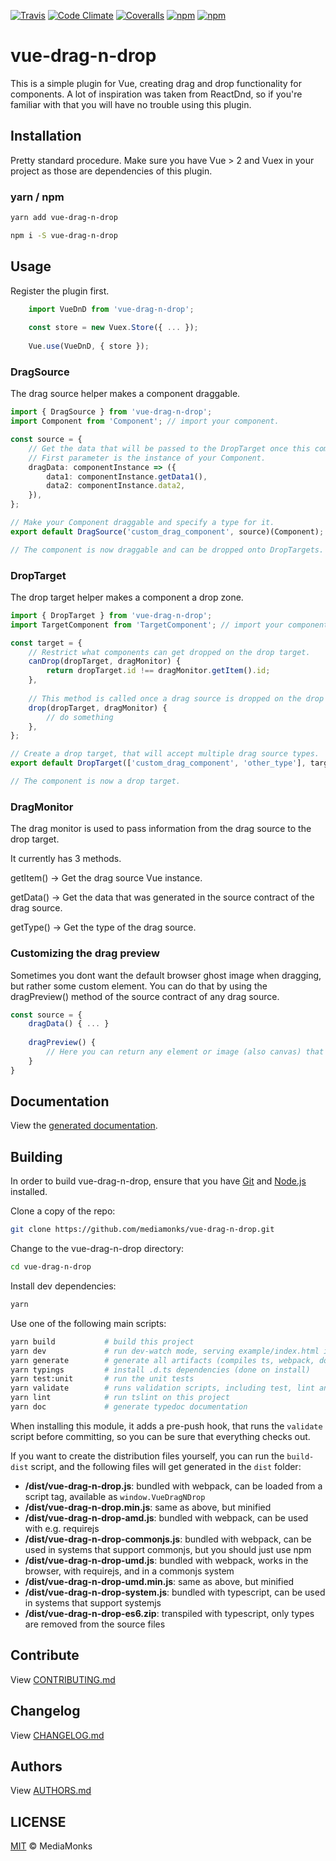 [![Travis](https://img.shields.io/travis/mediamonks/vue-drag-n-drop.svg?maxAge=2592000)](https://travis-ci.org/mediamonks/vue-drag-n-drop)
[![Code Climate](https://img.shields.io/codeclimate/github/mediamonks/vue-drag-n-drop.svg?maxAge=2592000)](https://codeclimate.com/github/mediamonks/vue-drag-n-drop)
[![Coveralls](https://img.shields.io/coveralls/mediamonks/vue-drag-n-drop.svg?maxAge=2592000)](https://coveralls.io/github/mediamonks/vue-drag-n-drop?branch=master)
[![npm](https://img.shields.io/npm/v/vue-drag-n-drop.svg?maxAge=2592000)](https://www.npmjs.com/package/vue-drag-n-drop)
[![npm](https://img.shields.io/npm/dm/vue-drag-n-drop.svg?maxAge=2592000)](https://www.npmjs.com/package/vue-drag-n-drop)

# vue-drag-n-drop

This is a simple plugin for Vue, creating drag and drop functionality for components.
A lot of inspiration was taken from ReactDnd, so if you're familiar with that you will have no trouble using this plugin.


## Installation

Pretty standard procedure. Make sure you have Vue > 2 and Vuex in your project as those are dependencies of this plugin.

### yarn / npm

```sh
yarn add vue-drag-n-drop
```

```sh
npm i -S vue-drag-n-drop
```


## Usage

Register the plugin first.

```ts
    import VueDnD from 'vue-drag-n-drop';
	
    const store = new Vuex.Store({ ... });
	
    Vue.use(VueDnD, { store });
```

### DragSource

The drag source helper makes a component draggable. 

```ts
import { DragSource } from 'vue-drag-n-drop';
import Component from 'Component'; // import your component.

const source = {
    // Get the data that will be passed to the DropTarget once this component is dropped on one
    // First parameter is the instance of your Component.
    dragData: componentInstance => ({
        data1: componentInstance.getData1(),
        data2: componentInstance.data2,
    }),
};

// Make your Component draggable and specify a type for it.
export default DragSource('custom_drag_component', source)(Component);

// The component is now draggable and can be dropped onto DropTargets.

```

### DropTarget

The drop target helper makes a component a drop zone.

```ts
import { DropTarget } from 'vue-drag-n-drop';
import TargetComponent from 'TargetComponent'; // import your component.

const target = {
    // Restrict what components can get dropped on the drop target.
    canDrop(dropTarget, dragMonitor) {
        return dropTarget.id !== dragMonitor.getItem().id;
    },
    
    // This method is called once a drag source is dropped on the drop target.
    drop(dropTarget, dragMonitor) {
    	// do something
    },
};

// Create a drop target, that will accept multiple drag source types.
export default DropTarget(['custom_drag_component', 'other_type'], target)(TargetComponent);

// The component is now a drop target.

```

### DragMonitor

The drag monitor is used to pass information from the drag source to the drop target.

It currently has 3 methods.

getItem() -> Get the drag source Vue instance.

getData() -> Get the data that was generated in the source contract of the drag source.

getType() -> Get the type of the drag source.

### Customizing the drag preview

Sometimes you dont want the default browser ghost image when dragging, but rather some custom element.
You can do that by using the dragPreview() method of the source contract of any drag source.

```ts
const source = {
	dragData() { ... }
	
	dragPreview() {
		// Here you can return any element or image (also canvas) that will then be used as the drag preview.
	}
}
```

## Documentation

View the [generated documentation](http://mediamonks.github.io/vue-drag-n-drop/).


## Building

In order to build vue-drag-n-drop, ensure that you have [Git](http://git-scm.com/downloads)
and [Node.js](http://nodejs.org/) installed.

Clone a copy of the repo:
```sh
git clone https://github.com/mediamonks/vue-drag-n-drop.git
```

Change to the vue-drag-n-drop directory:
```sh
cd vue-drag-n-drop
```

Install dev dependencies:
```sh
yarn
```

Use one of the following main scripts:
```sh
yarn build           # build this project
yarn dev             # run dev-watch mode, serving example/index.html in the browser
yarn generate        # generate all artifacts (compiles ts, webpack, docs and coverage)
yarn typings         # install .d.ts dependencies (done on install)
yarn test:unit       # run the unit tests
yarn validate        # runs validation scripts, including test, lint and coverage check
yarn lint            # run tslint on this project
yarn doc             # generate typedoc documentation
```

When installing this module, it adds a pre-push hook, that runs the `validate`
script before committing, so you can be sure that everything checks out.

If you want to create the distribution files yourself, you can run the
`build-dist` script, and the following files will get generated in the
`dist` folder:

- **/dist/vue-drag-n-drop.js**: bundled with webpack, can be loaded from
	a script tag, available as `window.VueDragNDrop`
- **/dist/vue-drag-n-drop.min.js**: same as above, but minified
- **/dist/vue-drag-n-drop-amd.js**: bundled with webpack, can be used
	with e.g. requirejs
- **/dist/vue-drag-n-drop-commonjs.js**: bundled with webpack, can be
	used in systems that support commonjs, but you should just use npm
- **/dist/vue-drag-n-drop-umd.js**: bundled with webpack, works in the
	browser, with requirejs, and in a commonjs system
- **/dist/vue-drag-n-drop-umd.min.js**: same as above, but minified
- **/dist/vue-drag-n-drop-system.js**: bundled with typescript, can be
	used in systems	that support systemjs
- **/dist/vue-drag-n-drop-es6.zip**: transpiled with typescript, only
	types are removed from the source files

## Contribute

View [CONTRIBUTING.md](./CONTRIBUTING.md)


## Changelog

View [CHANGELOG.md](./CHANGELOG.md)


## Authors

View [AUTHORS.md](./AUTHORS.md)


## LICENSE

[MIT](./LICENSE) © MediaMonks


